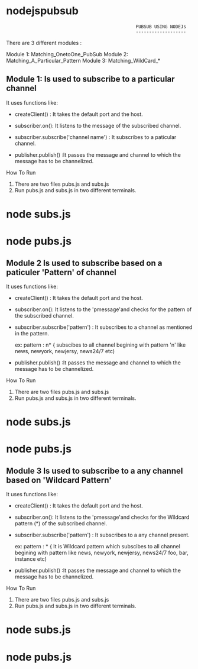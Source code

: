 # nodejspubsub

                                                     PUBSUB USING NODEJs
                                                     -------------------                     

There are 3 different modules :

Module 1:  Matching_OnetoOne_PubSub
Module 2:  Matching_A_Particular_Pattern 
Module 3:  Matching_WildCard_* 



Module 1: Is used to subscribe to a particular channel 
------------------------------------------------------
It uses functions like:

 * createClient() : It takes the default port and the host.
 * subscriber.on(): It listens to the message of the subscribed channel.
 * subscriber.subscribe('channel name') : It subscribes to a paticular channel.

 * publisher.publish() :It passes the message and channel to which the message has to be channelized.


How To Run
1. There are two files pubs.js and subs.js
2. Run pubs.js and subs.js in two different terminals.

 # node subs.js
 # node pubs.js


Module 2 Is used to subscribe based on a paticuler 'Pattern' of channel 
-----------------------------------------------------------------------
It uses functions like:

 * createClient() : It takes the default port and the host.
 * subscriber.on(): It listens to the 'pmessage'and checks for the pattern of the subscribed channel.
 * subscriber.subscribe('pattern') : It subscribes to a channel as mentioned in the pattern.
   
	ex: pattern : n* { subscibes to all channel begining with pattern  'n' like news, newyork, newjersy, news24/7 etc)
  
 * publisher.publish() :It passes the message and channel to which the message has to be channelized.


How To Run
1. There are two files pubs.js and subs.js
2. Run pubs.js and subs.js in two different terminals.

 # node subs.js
 # node pubs.js

Module 3 Is used to subscribe to a any channel based on 'Wildcard Pattern'
-------------------------------------------------------------------------
It uses functions like:

 * createClient() : It takes the default port and the host.
 * subscriber.on(): It listens to the 'pmessage'and checks for the Wildcard pattern (*) of the subscribed channel.
 * subscriber.subscribe('pattern') : It subscribes to a any channel present.
   
	ex: pattern : * { It is Wildcard pattern which subscibes to all channel begining with pattern like news, newyork, newjersy, news24/7   			          foo, bar, instance etc)
  
 * publisher.publish() :It passes the message and channel to which the message has to be channelized.


How To Run
1. There are two files pubs.js and subs.js
2. Run pubs.js and subs.js in two different terminals.

 # node subs.js
 # node pubs.js


